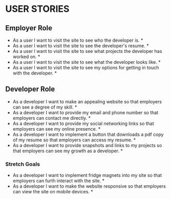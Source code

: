 # USER STORIES

## Employer Role
* As a user I want to visit the site to see who the developer is. *
* As a user I want to visit the site to see the developer's resume. *
* As a user I want to visit the site to see what projects the developer has worked on. *
* As a user I want to visit the site to see what the developer looks like. *
* As a user I want to visit the site to see my options for getting in touch with the developer. *

## Developer Role
* As a developer I want to make an appealing website so that employers can see a degree of my skill. *
* As a developer I want to provide my email and phone number so that employers can contact me directly. *
* As a developer I want to provide my social networking links so that employers can see my online presence. *
* As a developer I want to implement a button that downloads a pdf copy of my resume so that employers can access my resume. *
* As a developer I want to provide snapshots and links to my projects so that employers can see my growth as a developer. *

### Stretch Goals
* As a developer I want to implement fridge magnets into my site so that employers can furth interact with the site. *
* As a developer I want to make the website responsive so that employers can view the site on mobile devices. *